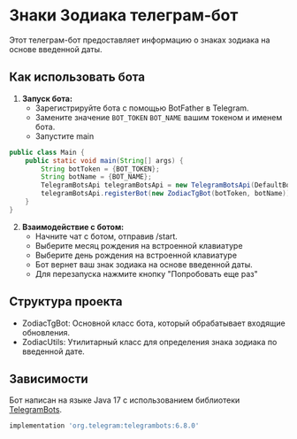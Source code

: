 # Знаки Зодиака телеграм-бот

Этот телеграм-бот предоставляет информацию о знаках зодиака на основе введенной даты.

## Как использовать бота

1. **Запуск бота:**
    - Зарегистрируйте бота с помощью BotFather в Telegram.
    - Замените значение `BOT_TOKEN` `BOT_NAME` вашим токеном и именем бота.
    - Запустите main

```java
public class Main {
    public static void main(String[] args) {
        String botToken = {BOT_TOKEN};
        String botName = {BOT_NAME};
        TelegramBotsApi telegramBotsApi = new TelegramBotsApi(DefaultBotSession.class);
        telegramBotsApi.registerBot(new ZodiacTgBot(botToken, botName));
    }
}
```
2. **Взаимодействие с ботом:**
   - Начните чат с ботом, отправив /start.
   - Выберите месяц рождения на встроенной клавиатуре
   - Выберите день рождения на встроенной клавиатуре
   - Бот вернет ваш знак зодиака на основе введенной даты.
   - Для перезапуска нажмите кнопку "Попробовать еще раз"
## Структура проекта
- ZodiacTgBot: Основной класс бота, который обрабатывает входящие обновления.
- ZodiacUtils: Утилитарный класс для определения знака зодиака по введенной дате.
## Зависимости

Бот написан на языке Java 17 с использованием библиотеки [TelegramBots](https://github.com/rubenlagus/TelegramBots).

```groovy
implementation 'org.telegram:telegrambots:6.8.0'
```
